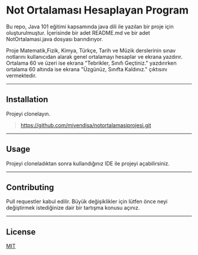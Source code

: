 # Not Ortalaması Hesaplayan Program
Bu repo, Java 101 eğitimi kapsamında java dili ile
yazılan bir proje için oluşturulmuştur. İçerisinde 
bir adet README.md ve bir adet NotOrtalamasi.java dosyası
barındırıyor.

Proje Matematik,Fizik, Kimya, Türkçe, Tarih ve Müzik
derslerinin sınav notlarını kullanıcıdan alarak genel 
ortalamayı hesaplar ve ekrana yazdırır. Ortalama 60 ve
üzeri ise ekrana "Tebrikler, Sınıfı Geçtiniz."
yazdırırken ortalama 60 altında ise ekrana "Üzgünüz,
Sınıfta Kaldınız." çıktısını vermektedir.

---

## Installation
Projeyi clonelayın.

> https://github.com/miyendisa/notortalamasiprojesi.git

---

## Usage
Projeyi cloneladıktan sonra kullandığınız IDE ile projeyi
açabilirsiniz.

---

## Contributing
Pull requestler kabul edilir. Büyük değişiklikler için lütfen önce neyi değiştirmek istediğinize dair bir tartışma konusu açınız.

---

## License
[MIT](https://choosealicense.com/licenses/mit/)
